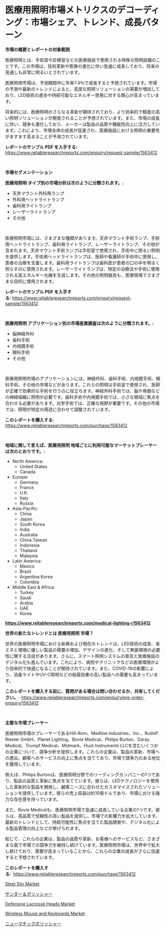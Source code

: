 <p><h1>医療用照明市場メトリクスのデコーディング：市場シェア、トレンド、成長パターン</h1></p><p><strong>市場の概要とレポートの対象範囲</strong></p>
<p><p>医療照明とは、手術室や診療室などの医療施設で使用される特殊な照明設備のことです。この市場は、技術革新や医療の進化に伴い急速に成長しており、将来の見通しも非常に明るいとされています。</p><p>医療照明市場は、予測期間中に年率7.4％で成長すると予想されています。市場の予測や最新のトレンドによると、高度な照明ソリューションの需要が増加しており、LED技術の進歩や持続可能なエネルギー使用に対する関心が高まっています。</p><p>将来的には、医療照明のさらなる革新が期待されており、より効率的で精度の高い照明ソリューションが開発されることが予想されています。また、市場の成長に伴い、競争も激化しており、メーカーは製品の品質や機能性向上に注力しています。これにより、市場全体の成長が促進され、医療施設における照明の重要性がますます高まることが予測されています。</p></p>
<p><strong>レポートのサンプル PDF を入手する:</strong> <a href="https://www.reliableresearchreports.com/enquiry/request-sample/1563412">https://www.reliableresearchreports.com/enquiry/request-sample/1563412</a></p>
<p>&nbsp;</p>
<p><strong>市場セグメンテーション</strong></p>
<p><strong>医療用照明 タイプ別の市場分析は次のように分類されます。:</strong></p>
<p><ul><li>天井マウント外科用ランプ</li><li>外科用ヘッドライトランプ</li><li>歯科用ライトランプ</li><li>レーザーライトランプ</li><li>その他</li></ul></p>
<p>&nbsp;</p>
<p><p>医療照明市場には、さまざまな種類があります。天井マウント手術ランプ、手術用ヘッドライトランプ、歯科用ライトランプ、レーザーライトランプ、その他が含まれます。天井マウント手術ランプは手術室で使用され、手術中に明るい照明を提供します。手術用ヘッドライトランプは、医師や看護師が手術中に使用し、患者の治療を支援します。歯科用ライトランプは歯科医が患者の口の中を明るく照らすのに使用されます。レーザーライトランプは、特定の治療法や手術に使用される高エネルギー光線を生成します。その他の照明器具も、医療現場でさまざまな目的に使用されます。</p></p>
<p><strong>レポートのサンプル PDF を入手する:</strong>&nbsp;<a href="https://www.reliableresearchreports.com/enquiry/request-sample/1563412">https://www.reliableresearchreports.com/enquiry/request-sample/1563412</a></p>
<p>&nbsp;</p>
<p><strong> 医療用照明 アプリケーション別の市場産業調査は次のように分類されます。:</strong></p>
<p><ul><li>脳神経外科</li><li>歯科手術</li><li>内視鏡手術</li><li>眼科手術</li><li>その他</li></ul></p>
<p>&nbsp;</p>
<p><p>医療用照明市場のアプリケーションには、神経外科、歯科手術、内視鏡手術、眼科手術、その他の市場などがあります。これらの照明は手術室で使用され、医師が正確で効果的な手術を行うのに役立ちます。神経外科手術では、脳や脊髄などの神経組織に照明が必要です。歯科手術や内視鏡手術では、小さな領域に焦点を合わせる必要があります。光学手術では、正確な視野が重要です。その他の市場では、照明が特定の用途に合わせて調整されています。</p></p>
<p><strong>このレポートを購入する:</strong>&nbsp; <a href="https://www.reliableresearchreports.com/purchase/1563412">https://www.reliableresearchreports.com/purchase/1563412</a></p>
<p>&nbsp;</p>
<p><strong>地域に関して言えば、医療用照明 地域ごとに利用可能なマーケットプレーヤーは次のとおりです。:</strong></p>
<p><ul>
    <li>
        North America:
        <ul>
            <li>United States</li>
            <li>Canada</li>
        </ul>
    </li>
    <li>
        Europe:
        <ul>
            <li>Germany</li>
            <li>France</li>
            <li>U.K.</li>
            <li>Italy</li>
            <li>Russia</li>
        </ul>
    </li>
    <li>
        Asia-Pacific:
        <ul>
            <li>China</li>
            <li>Japan</li>
            <li>South Korea</li>
            <li>India</li>
            <li>Australia</li>
            <li>China Taiwan</li>
            <li>Indonesia</li>
            <li>Thailand</li>
            <li>Malaysia</li>
        </ul>
    </li>
    <li>
        Latin America:
        <ul>
            <li>Mexico</li>
            <li>Brazil</li>
            <li>Argentina Korea</li>
            <li>Colombia</li>
        </ul>
    </li>
    <li>
        Middle East & Africa:
        <ul>
            <li>Turkey</li>
            <li>Saudi</li>
            <li>Arabia</li>
            <li>UAE</li>
            <li>Korea</li>
        </ul>
    </li>
    </ul></p>
<p><strong><a href="https://www.reliableresearchreports.com/medical-lighting-r1563412">https://www.reliableresearchreports.com/medical-lighting-r1563412</a></strong>&nbsp;</p>
<p><strong>世界の新たなトレンドとは 医療用照明 市場？</strong></p>
<p><p>世界の医療照明市場における新興および現在のトレンドは、LED技術の成長、省エネと環境に優しい製品の需要の増加、デザインの進化、そして無菌環境の必要性に関する注目があります。さらに、スマート照明システムの普及と医療施設のデジタル化も進んでいます。これにより、病院やクリニックなどの医療環境がより効率的で快適になることが期待されています。また、COVID-19の影響により、消毒ライトやUV-C照明などの殺菌効果の高い製品への需要も高まっています。</p></p>
<p><strong>このレポートを購入する前に、質問がある場合は問い合わせるか、共有してください。</strong>- <a href="https://www.reliableresearchreports.com/enquiry/pre-order-enquiry/1563412">https://www.reliableresearchreports.com/enquiry/pre-order-enquiry/1563412</a></p>
<p>&nbsp;</p>
<p><strong>主要な市場プレーヤー</strong></p>
<p><p>医療照明市場のプレーヤーであるHill-Rom、Medline Industries、Inc.、Rudolf Riester GmbH、Planet Lighting、Bovie Medical、Philips Burton、Daray Medical、Trumpf Medical、Midmark、Huot Instruments LLCを含むいくつかの企業について、競争分析を提供します。これらの企業は、製品の革新、市場への進出、顧客へのサービスの向上に焦点を当てており、市場で競争力のある地位を獲得しています。</p><p>例えば、Philips Burtonは、医療照明分野でのリーディングカンパニーの1つであり、製品の品質と革新に焦点を当てています。彼らは、LEDテクノロジーを使用した革新的な製品を開発し、顧客ニーズに合わせたカスタマイズされたソリューションを提供しています。彼らの売上収益は約10億ドルであり、市場における強力な存在感を持っています。</p><p>また、Bovie Medicalも、医療照明市場で急速に成長している企業の1つです。彼らは、高品質で信頼性の高い製品を提供し、市場での影響力を拡大しています。最新のトレンドとして、持続可能性に焦点を当てた製品開発や、デジタル化による製品管理の向上などが挙げられます。</p><p>総じて、これらの企業は、製品の品質や革新、お客様へのサービスなど、さまざまな面で市場での競争力を維持し続けています。医療照明市場は、世界中で拡大し続けており、需要が高まっていることから、これらの企業の成長がさらに加速すると予想されています。</p></p>
<p><strong>このレポートを購入する:</strong>&nbsp;&nbsp;<a href="https://www.reliableresearchreports.com/purchase/1563412">https://www.reliableresearchreports.com/purchase/1563412</a></p>
<p><p><a href="https://www.linkedin.com/pulse/steel-silo-market-insight-trends-growth-forecasted-from-2024-cblre">Steel Silo Market</a></p><p><a href="https://github.com/RudyBoyer2017/Market-Research-Report-List-1/blob/main/520393065704.md">サンダー＆ポリッシャー</a></p><p><a href="https://github.com/JennyferFeil2023/Market-Research-Report-List-1/blob/main/defensive-lacrosse-heads-market.md">Defensive Lacrosse Heads Market</a></p><p><a href="https://www.linkedin.com/pulse/wireless-mouse-keyboards-market-key-successful-business-strategy-np7uf">Wireless Mouse and Keyboards Market</a></p><p><a href="https://github.com/MosesSpinka1914/Market-Research-Report-List-1/blob/main/408657265703.md">ニューマチックポリッシャー</a></p></p>